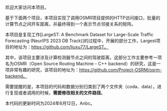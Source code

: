 欢迎大家访问本项目。

基于下面两个项目，本项目实现了调用OSMR项目提供的HTTP访问接口，批量的计算节点之间开车距离，并最终得到一个表示节点邻接关系的矩阵。

本项目是复现工作[LargeST: A Benchmark Dataset for Large-Scale Traffic Forecasting (NeurIPS 2023 DB Track)]的过程中，开展的部分工作，Largest项目的地址为：https://github.com/liuxu77/LargeST。

其中，该项目主要涉及计算检测器节点之间的驾驶距离，这部分工作主要参考一项名为OSMR（Open Source Routing Machine - C++ backend）的研究，这是一项非常有趣的研究，该项目的地址为：https://github.com/Project-OSRM/osrm-backend。

需要提醒的是，本项目的代码和数据分别归类到了两个文件夹（coda、data），进行复现或者调用的时候，**需要修改相关的文件路径**。

本代码的更新时间为2024年6月12日，Anbc。

